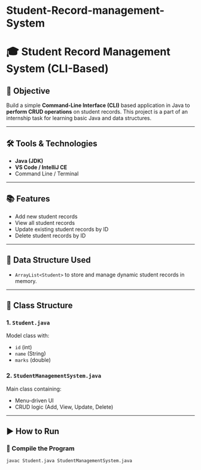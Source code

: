 # Student-Record-management-System
# 🎓 Student Record Management System (CLI-Based)

## 📌 Objective

Build a simple **Command-Line Interface (CLI)** based application in Java to **perform CRUD operations** on student records. This project is a part of an internship task for learning basic Java and data structures.

---

## 🛠️ Tools & Technologies

- **Java (JDK)**
- **VS Code / IntelliJ CE**
- Command Line / Terminal

---

## 📚 Features

- Add new student records
- View all student records
- Update existing student records by ID
- Delete student records by ID

---

## 🧩 Data Structure Used

- `ArrayList<Student>` to store and manage dynamic student records in memory.

---

## 🧾 Class Structure

### 1. `Student.java`
Model class with:
- `id` (int)
- `name` (String)
- `marks` (double)

### 2. `StudentManagementSystem.java`
Main class containing:
- Menu-driven UI
- CRUD logic (Add, View, Update, Delete)

---

## ▶️ How to Run

### 🔧 Compile the Program
```bash
javac Student.java StudentManagementSystem.java
